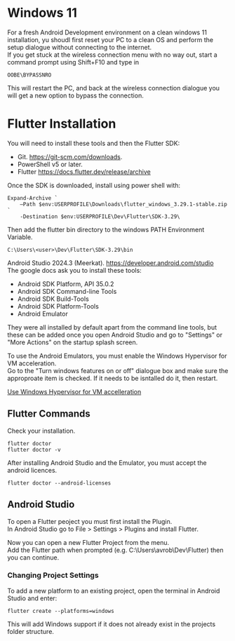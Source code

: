 
# Windows 11 
For a fresh Android Development environment on a clean windows 11 installation, yu shoudl first reset your PC to a clean OS and perform the setup dialogue without connecting to the internet.   
If you get stuck at the wireless connection menu with no way out, start a command prompt using Shift+F10 and type in 
```
OOBE\BYPASSNRO
```
This will restart the PC, and back at the wireless connection dialogue you will get a new option to bypass the connection. 


# Flutter Installation
You will need to install these tools and then the Flutter SDK:  
- Git. https://git-scm.com/downloads.  
- PowerShell v5 or later.  
- Flutter https://docs.flutter.dev/release/archive  

Once the SDK is downloaded, install using power shell with:  
```
Expand-Archive `
    –Path $env:USERPROFILE\Downloads\flutter_windows_3.29.1-stable.zip `
    -Destination $env:USERPROFILE\Dev\Flutter\SDK-3.29\
```
Then add the flutter bin directory to the windows PATH Environment Variable.  
```
C:\Users\<user>\Dev\Flutter\SDK-3.29\bin
```

Android Studio 2024.3 (Meerkat). https://developer.android.com/studio  
The google docs ask you to install these tools:  
- Android SDK Platform, API 35.0.2  
- Android SDK Command-line Tools  
- Android SDK Build-Tools  
- Android SDK Platform-Tools  
- Android Emulator  

They were all installed by default apart from the command line tools, but these can be added once you open Android Studio and go to "Settings" or "More Actions" on the startup splash screen.    

To use the Android Emulators, you must enable the Windows Hypervisor for VM acceleration.  
Go to the "Turn windows features on or off" dialogue box and make sure the approproate item is checked.  If it needs to be isntalled do it, then restart.  

[Use Windows Hypervisor for VM accelleration](./win-hypervisor-option.png)


## Flutter Commands
Check your installation.  
```
flutter doctor
flutter doctor -v
```
After installing Android Studio and the Emulator, you must accept the android licences.  
```
flutter doctor --android-licenses
```

## Android Studio
To open a Flutter peoject you must first install the Plugin.  
In Android Studio go to File > Settings > Plugins and install Flutter.  

Now you can open a new Flutter Project from the menu.  
Add the Flutter path when prompted (e.g. C:\Users\avrob\Dev\Flutter) then you can continue.  

### Changing Project Settings
To add a new platform to an existing project, open the terminal in Android Studio and enter:
```
flutter create --platforms=windows
```
This will add Windows support if it does not already exist in the projects folder structure.  


